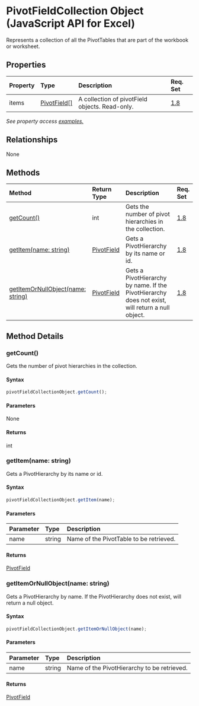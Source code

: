 # PivotFieldCollection Object (JavaScript API for Excel)

Represents a collection of all the PivotTables that are part of the workbook or worksheet.

## Properties

| Property	   | Type	|Description| Req. Set|
|:---------------|:--------|:----------|:----|
|items|[PivotField[]](pivotfield.md)|A collection of pivotField objects. Read-only.|[1.8](../requirement-sets/excel-api-requirement-sets.md)|

_See property access [examples.](#property-access-examples)_

## Relationships
None


## Methods

| Method		   | Return Type	|Description| Req. Set|
|:---------------|:--------|:----------|:----|
|[getCount()](#getcount)|int|Gets the number of pivot hierarchies in the collection.|[1.8](../requirement-sets/excel-api-requirement-sets.md)|
|[getItem(name: string)](#getitemname-string)|[PivotField](pivotfield.md)|Gets a PivotHierarchy by its name or id.|[1.8](../requirement-sets/excel-api-requirement-sets.md)|
|[getItemOrNullObject(name: string)](#getitemornullobjectname-string)|[PivotField](pivotfield.md)|Gets a PivotHierarchy by name. If the PivotHierarchy does not exist, will return a null object.|[1.8](../requirement-sets/excel-api-requirement-sets.md)|

## Method Details


### getCount()
Gets the number of pivot hierarchies in the collection.

#### Syntax
```js
pivotFieldCollectionObject.getCount();
```

#### Parameters
None

#### Returns
int

### getItem(name: string)
Gets a PivotHierarchy by its name or id.

#### Syntax
```js
pivotFieldCollectionObject.getItem(name);
```

#### Parameters
| Parameter	   | Type	|Description|
|:---------------|:--------|:----------|
|name|string|Name of the PivotTable to be retrieved.|

#### Returns
[PivotField](pivotfield.md)

### getItemOrNullObject(name: string)
Gets a PivotHierarchy by name. If the PivotHierarchy does not exist, will return a null object.

#### Syntax
```js
pivotFieldCollectionObject.getItemOrNullObject(name);
```

#### Parameters
| Parameter	   | Type	|Description|
|:---------------|:--------|:----------|
|name|string|Name of the PivotHierarchy to be retrieved.|

#### Returns
[PivotField](pivotfield.md)
